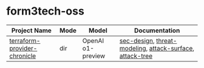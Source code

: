 # form3tech-oss

| Project Name | Mode | Model | Documentation |
| --- | ---| --- | --- |
| [terraform-provider-chronicle](https://github.com/form3tech-oss/terraform-provider-chronicle) | dir | OpenAI o1-preview | [sec-design](./DIR-SEC-DESIGN-TERRAFORM-PROVIDER-CHRONICLE-o1-preview.md), [threat-modeling](./DIR-THREAT-MODELING-TERRAFORM-PROVIDER-CHRONICLE-o1-preview.md), [attack-surface](./DIR-ATTACK-SURFACE-TERRAFORM-PROVIDER-CHRONICLE-o1-preview.md), [attack-tree](./DIR-ATTACK-TREE-TERRAFORM-PROVIDER-CHRONICLE-o1-preview.md) |
